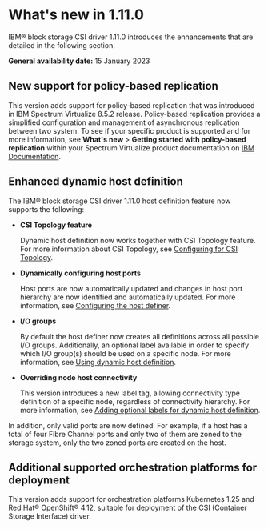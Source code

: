 # What's new in 1.11.0

IBM® block storage CSI driver 1.11.0 introduces the enhancements that are detailed in the following section.

**General availability date:** 15 January 2023


## New support for policy-based replication

This version adds support for policy-based replication that was introduced in IBM Spectrum Virtualize 8.5.2 release. Policy-based replication provides a simplified configuration and management of asynchronous replication between two system. To see if your specific product is supported and for more information, see **What's new** > **Getting started with policy-based replication** within your Spectrum Virtualize product documentation on [IBM Documentation](https://www.ibm.com/docs).

## Enhanced dynamic host definition

The IBM® block storage CSI driver 1.11.0 host definition feature now supports the following:

- **CSI Topology feature**

    Dynamic host definition now works together with CSI Topology feature. For more information about CSI Topology, see [Configuring for CSI Topology](../configuration/confiugring_toplogy.md).

- **Dynamically configuring host ports**

     Host ports are now automatically updated and changes in host port hierarchy are now identified and automatically updated. For more information, see [Configuring the host definer](../configuration/configuring_hostdefiner.md).

- **I/O groups**

    By default the host definer now creates all definitions across all possible I/O groups. Additionally, an optional label available in order to specify which I/O group(s) should be used on a specific node. For more information, see [Using dynamic host definition](../configuration/configuring_hostdefiner.md).

- **Overriding node host connectivity**

    This version introduces a new label tag, allowing connectivity type definition of a specific node, regardless of connectivity hierarchy. For more information, see [Adding optional labels for dynamic host definition](../using/using_hostdefinition_labels.md).
    
In addition, only valid ports are now defined. For example, if a host has a total of four Fibre Channel ports and only two of them are zoned to the storage system, only the two zoned ports are created on the host.

## Additional supported orchestration platforms for deployment

This version adds support for orchestration platforms Kubernetes 1.25 and Red Hat® OpenShift® 4.12, suitable for deployment of the CSI (Container Storage Interface) driver.